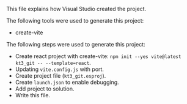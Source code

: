 This file explains how Visual Studio created the project.

The following tools were used to generate this project:
- create-vite

The following steps were used to generate this project:
- Create react project with create-vite: `npm init --yes vite@latest kt3_git -- --template=react`.
- Updating `vite.config.js` with port.
- Create project file (`kt3_git.esproj`).
- Create `launch.json` to enable debugging.
- Add project to solution.
- Write this file.
